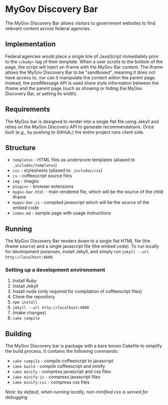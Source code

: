 MyGov Discovery Bar
===================

The MyGov Discovery Bar allows visitors to government websites to find relevant content across federal agencies.

Implementation
--------------

Federal agencies would place a single line of JavaScript immediately prior to the `</body>` tag of their template. When a user scrolls to the bottom of the page, the script will inject an iframe with the MyGov Bar content. The iframe allows the MyGov Discovery Bar to be "sandboxed", meaning it does not have access to, nor can it manipulate the content within the parent page. Instead, the postMessage API is used share style information between the iframe and the parent page (such as showing or hiding the MyGov Discovery Bar, or setting its width).

Requirements
------------

The MyGov bar is designed to render into a single flat file using Jekyll and relies on the MyGov Discovery API to generate recommendations. Once built (e.g., by pushing to GitHub,) the entire project runs client side.

Structure
---------

* `templates` - HTML files as underscore templates (aliased to `_includes/templates`)
* `css` - stylesheets (aliased to `_includes/css`)
* `cs` - coffeescript source files
* `img` - images
* `plugins` - browser extensions
* `mygov-bar.html` - main rendered file, which will be the source of the child iframe
* `mygov-bar.js` - compiled javascript which will be the source of the embed code
* `index.md` - sample page with usage instructions 

Running
-------

The MyGov Discovery Bar renders down to a single flat HTML file (the iframe source) and a single javascript file (the embed code). To run locally for development purposes, install Jekyll, and simply run `jekyll --url http://localhost:4000`.

### Setting up a development environoment

1. Install Ruby
2. Install Jekyll
3. Install node (only required for compilation of coffeescript files)
4. Clone the repository
5. `npm install`
6. `jekyll --url http://localhost:4000`
7. (make changes)
8. `cake compile`

Building
--------

The MyGov Discovery bar is package with a bare bones Cakefile to simplify the build process. It contains the following commands:

* `cake compile` - compile coffeescript to javascript
* `cake build` - compile coffeescript and minify
* `cake minify` - compress javascript and css files
* `cake minify:js` - compress javascript files
* `cake minify:css` - compress css files

*Note: by default, when running locally, non-minified css is served for debugging*